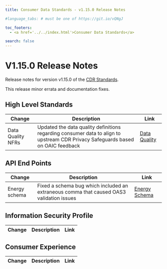 ```yaml
---
title: Consumer Data Standards - v1.15.0 Release Notes

#language_tabs: # must be one of https://git.io/vQNgJ

toc_footers:
  - <a href='../../index.html'>Consumer Data Standards</a>

search: false
---
```


# V1.15.0 Release Notes
Release notes for version v1.15.0 of the [CDR Standards](../../index.html).

This release minor errata and documentation fixes.

## High Level Standards

|Change|Description|Link|
|------|-----------|----|
| Data Quality NFRs | Updated the data quality definitions regarding consumer data to align to upstream CDR Privacy Safeguards based on OAIC feedback | [Data Quality](../../#data-quality) |


## API End Points

|Change|Description|Link|
|------|-----------|----|
| Energy schema | Fixed a schema bug which included an extraneous comma that caused OAS3 validation issues | [Energy Schema](../../#energy-apis) |

## Information Security Profile

|Change|Description|Link|
|------|-----------|----|

## Consumer Experience

|Change|Description|Link|
|------|-----------|----|
